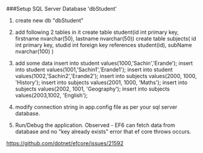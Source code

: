 ###Setup SQL Server Database 'dbStudent'
1. create new db "dbStudent"

2. add following 2 tables in it
create table student(id int primary key, firstname nvarchar(50), lastname nvarchar(50))
create table subjects(
id int primary key, 
studid int foreign key references student(id),
subName nvarchar(100)
)

3. add some data
insert into student values(1000,'Sachin','Erande');
insert into student values(1001,'Sachin1','Erande1');
insert into student values(1002,'Sachin2','Erande2');
insert into subjects values(2000, 1000, 'History');
insert into subjects values(2001, 1000, 'Maths');
insert into subjects values(2002, 1001, 'Geography');
insert into subjects values(2003,1002, 'English');

4. modify connection string in app.config file as per your sql server database.
<add name="dbStudent" connectionString="data source=.\SQLExpress;initial catalog=dbStudent;user id=sa;password=xxxxxx;MultipleActiveResultSets=True;App=EntityFramework" providerName="System.Data.SqlClient" />

5. Run/Debug the application.
Observed - EF6 can fetch data from database and no "key already exists" error that ef core throws occurs.

https://github.com/dotnet/efcore/issues/21592